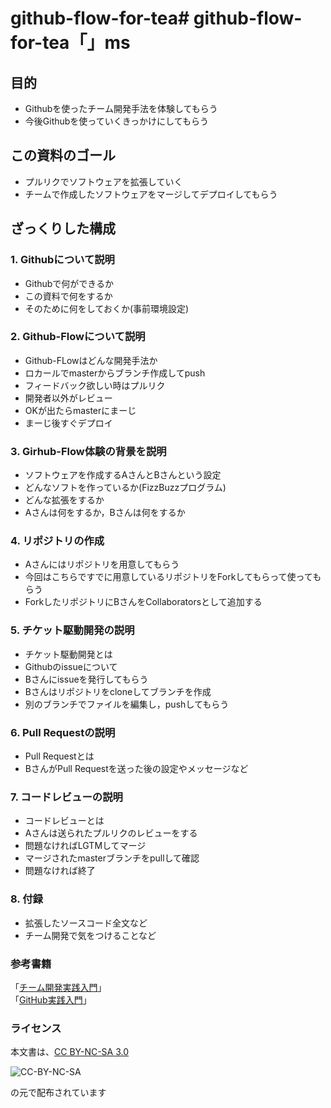 # github-flow-for-tea# github-flow-for-tea「」ms

## 目的

  * Githubを使ったチーム開発手法を体験してもらう
  * 今後Githubを使っていくきっかけにしてもらう

## この資料のゴール
  * プルリクでソフトウェアを拡張していく
  * チームで作成したソフトウェアをマージしてデプロイしてもらう

## ざっくりした構成
### 1. Githubについて説明
  * Githubで何ができるか
  * この資料で何をするか
  * そのために何をしておくか(事前環境設定)  
  

### 2. Github-Flowについて説明
  * Github-FLowはどんな開発手法か
  * ロカールでmasterからブランチ作成してpush
  * フィードバック欲しい時はプルリク
  * 開発者以外がレビュー
  * OKが出たらmasterにまーじ
  * まーじ後すぐデプロイ

### 3. Girhub-Flow体験の背景を説明
  * ソフトウェアを作成するAさんとBさんという設定
  * どんなソフトを作っているか(FizzBuzzプログラム)
  * どんな拡張をするか
  * Aさんは何をするか，Bさんは何をするか

### 4. リポジトリの作成
  * Aさんにはリポジトリを用意してもらう
  * 今回はこちらですでに用意しているリポジトリをForkしてもらって使ってもらう
  * ForkしたリポジトリにBさんをCollaboratorsとして追加する
 
### 5. チケット駆動開発の説明
  * チケット駆動開発とは
  * Githubのissueについて
  * Bさんにissueを発行してもらう
  * Bさんはリポジトリをcloneしてブランチを作成
  * 別のブランチでファイルを編集し，pushしてもらう

### 6. Pull Requestの説明
  * Pull Requestとは
  * BさんがPull Requestを送った後の設定やメッセージなど

### 7. コードレビューの説明
  * コードレビューとは
  * Aさんは送られたプルリクのレビューをする
  * 問題なければLGTMしてマージ
  * マージされたmasterブランチをpullして確認
  * 問題なければ終了

### 8. 付録
  * 拡張したソースコード全文など
  * チーム開発で気をつけることなど

### 参考書籍
「[チーム開発実践入門](http://gihyo.jp/book/2014/978-4-7741-6428-1)」  
「[GitHub実践入門](http://gihyo.jp/book/2014/978-4-7741-6366-6)」

### ライセンス
本文書は、[CC BY-NC-SA 3.0](https://creativecommons.org/licenses/by-nc-sa/3.0/deed.ja)

![CC-BY-NC-SA](https://licensebuttons.net/l/by-nc-sa/3.0/88x31.png)

の元で配布されています
